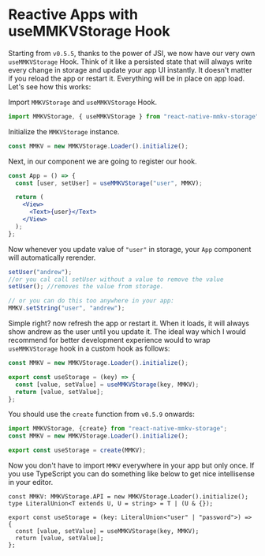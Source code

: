 # Reactive Apps with useMMKVStorage Hook

Starting from `v0.5.5`, thanks to the power of JSI, we now have our very own `useMMKVStorage` Hook. Think of it like a persisted state that will always write every change in storage and update your app UI instantly. It doesn't matter if you reload the app or restart it. Everything will be in place on app load. Let's see how this works:

Import `MMKVStorage` and `useMMKVStorage` Hook.

```js
import MMKVStorage, { useMMKVStorage } from "react-native-mmkv-storage";
```

Initialize the `MMKVStorage` instance.

```js
const MMKV = new MMKVStorage.Loader().initialize();
```

Next, in our component we are going to register our hook.

```jsx
const App = () => {
  const [user, setUser] = useMMKVStorage("user", MMKV);

  return (
    <View>
      <Text>{user}</Text>
    </View>
  );
};
```

Now whenever you update value of `"user"` in storage, your `App` component will automatically rerender.

```jsx
setUser("andrew");
//or you cal call setUser without a value to remove the value
setUser(); //removes the value from storage.

// or you can do this too anywhere in your app:
MMKV.setString("user", "andrew");
```

Simple right? now refresh the app or restart it. When it loads, it will always show andrew as the user until you update it.
The ideal way which I would recommend for better development experience would to wrap `useMMKVStorage` hook in a custom hook as follows:

```jsx
const MMKV = new MMKVStorage.Loader().initialize();

export const useStorage = (key) => {
  const [value, setValue] = useMMKVStorage(key, MMKV);
  return [value, setValue];
};
```
You should use the `create` function from `v0.5.9` onwards:
```jsx
import MMKVStorage, {create} from "react-native-mmkv-storage";
const MMKV = new MMKVStorage.Loader().initialize();

export const useStorage = create(MMKV);
```

Now you don't have to import `MMKV` everywhere in your app but only once. If you use TypeScript you can do something like below to get nice intellisense in your editor.

```tsx
const MMKV: MMKVStorage.API = new MMKVStorage.Loader().initialize();
type LiteralUnion<T extends U, U = string> = T | (U & {});

export const useStorage = (key: LiteralUnion<"user" | "password">) => {
  const [value, setValue] = useMMKVStorage(key, MMKV);
  return [value, setValue];
};
```
